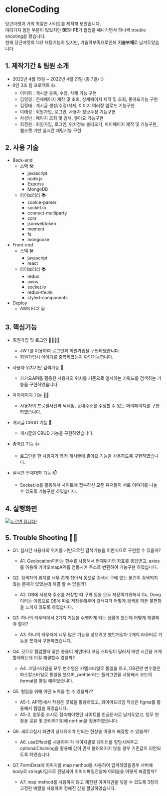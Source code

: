 # cloneCoding
당근마켓과 거의 똑같은 사이트를 제작해 보았습니다.  
여러가지 힘든 부분이 많았지만 **BE**와 **FE**가 협업을 해나가면서 하나씩 trouble shooting을 했습니다.  
현재 당근마켓의 1대1 채팅기능이 있지만, 기술력부족으로인해 **기술부채**로 남겨두었습니다.

## 1. 제작기간 & 팀원 소개
* 2022년 4월 15일 ~ 2022년 4월 21일 (총 7일) ⏰
* 6인 3조 팀 프로젝트 👍 
   - 이미화 : 게시글 등록, 수정, 삭제 기능 구현
   - 김영경 : 전체페이지 제작 및 조회, 상세페이지 제작 및 조회, 좋아요기능 구현
   - 김정태 : 게시글 생성/수정/삭제, 이미지 여러장 업로드 기능구현
   - 이태성 : 회원가입, 로그인, 사용자 정보수정 기능구현
   - 차성빈 : 페이지 조회 및 검색, 좋아요 기능구현  
   - 최정원 : 회원가입, 로그인, 위치정보 불러오기, 마이페이지 제작 및 기능구현, 웹소켓 기반 실시간 채팅기능 구현

## 2. 사용 기술
  * Back-end
    - 스택 🛠   
      - javascript
      - node.js
      - Express
      - MongoDB
    - 라이브러리 📚
      - cookie-parser
      - socket.io
      - connect-multiparty
      - cors
      - jsonwebtoken
      - moment
      - fs
      - mongoose
  * Front-end
    - 스택 🛠 
      - javascript
      - react
    - 라이브러리 📚
      - redux
      - axios
      - socket.io
      - redux-thunk
      - styled-components
* Deploy 
    - AWS EC2 💻 
    
## 3. 핵심기능
 * 회원가입 및 로그인 🏃‍♂️🏃‍♀️
   - JWT를 이용하여 로그인과 회원가입을 구현하였습니다.
   - 회원가입시 아이디를 중복하였는지 확인가능합니다. 
   
 * 사용자 위치기반 검색기능 🔎
   - 카카오API를 활용한 사용자의 위치를 기준으로 일치하는 키워드를 검색하는 기능을 구현하였습니다. 
   
 * 마이페이지 기능 🙍‍♂️
   - 사용자의 프로필사진과 닉네임, 동네주소를 수정할 수 있는 마이페이지를 구현하였습니다.
   
 * 게시글 CRUD 기능 🧾
   - 게시글의 CRUD 기능을 구현하였습니다.  
 
 * 좋아요 기능 👍
   - 로그인을 한 사용자가 특정 게시글에 좋아요 기능을 사용하도록 구현하였습니다. 
 
 * 실시간 전체대화 기능 📫
   - Socket.io를 활용해서 사이트에 접속하신 모든 유저들이 서로 이야기를 나눌 수 있도록 기능구현 하였습니다.

## 4. 실행화면
[![누르면 됩니다!](https://img.youtube.com/vi/R10XYIzl1kA/0.jpg)](https://youtu.be/R10XYIzl1kA)

## 5. Trouble Shooting 🧨✨
* Q1. 실시간 사용자의 위치를 기반으로한 검색기능을 어떤식으로 구현할 수 있을까?  
   - A1. Geolocation이라는 함수를 사용해서 현재위치의 좌표를 응답받고, axios를 이용해 카카오mapAPI를 연동시켜 주소로 변환하여 기능구현 하였습니다.     


* Q2. 검색자의 위치를 너무 좁게 잡아서 동으로 검색시 구에 있는 물건이 검색되지 않는 문제가 있었는데 해결 할 수 없을까?
   - A2. DB에 사용자 주소를 저장할 때 구와 동을 모두 저장하기위해서 Gu, Dong이라는 이름으로 DB에 따로 저장을해주어 검색자가 어떻게 검색을 하든 불편함을 느끼지 않도록 하였습니다.  


* Q3. 하나의 라우터에서 2가지 기능을 수행하게 되는 상황이 왔는데 어떻게 해결해야 할까?
   - A3. 하나의 라우터에 너무 많은 기능을 넣으려고 했던거같아 2개의 라우터로 기능을 쪼개서 구현하였습니다.  


* Q4. 깃으로 협업할때 잦은 충돌이 개인마다 코딩 스타일이 달라서 매번 시간을 크게 할애하는데 이걸 해결할수 없을까? 
   - A4. 코딩스타일을 모두 변수명은 카멜스타일로 통일을 하고, DB관련 변수명은 파스칼스타일로 통일을 했으며, prettier라는 플러그인을 사용해서 코드의 format을 통일 해주었습니다.  
   

* Q5. 협업을 위해 어떤 노력을 할 수 있을까??
   - A5-1. API명세서 작성은 깃북을 활용하였고, 와이어프레임 작성은 figma를 활용해서 협업을 하였습니다.
   - A5-2. 업무중 수시로 접속해야했던 사이트를 한글문서로 남겨두었고, 업무 현황을 공유 및 관리하기위해 nortion을 활용하였습니다.
   

* Q6. 새로고침시 화면이 상태유지가 안되는 현상을 어떻게 해결할 수 있을까?
   - A6. useEffect를 사용하여 각 페이지별로 데이터를 할당시켜주고 optionalChaining을 활용해 값이 먼저 불러와지지 않을 경우 기존값이 리턴되도록 하였습니다.

   
* Q7. FormData에 이미지를 map method를 사용하여 입력하였을경우 서버에 body로 string타입으로 전달되어 이미지파일전달에 어려움을 어떻게 해결할까?
   - A7. map method를 사용하지 않고 제한된 이미지만을 넣을 수 있도록 3장의 고정된 배열을 사용하여 정해진 값을 할당하였습니다.
